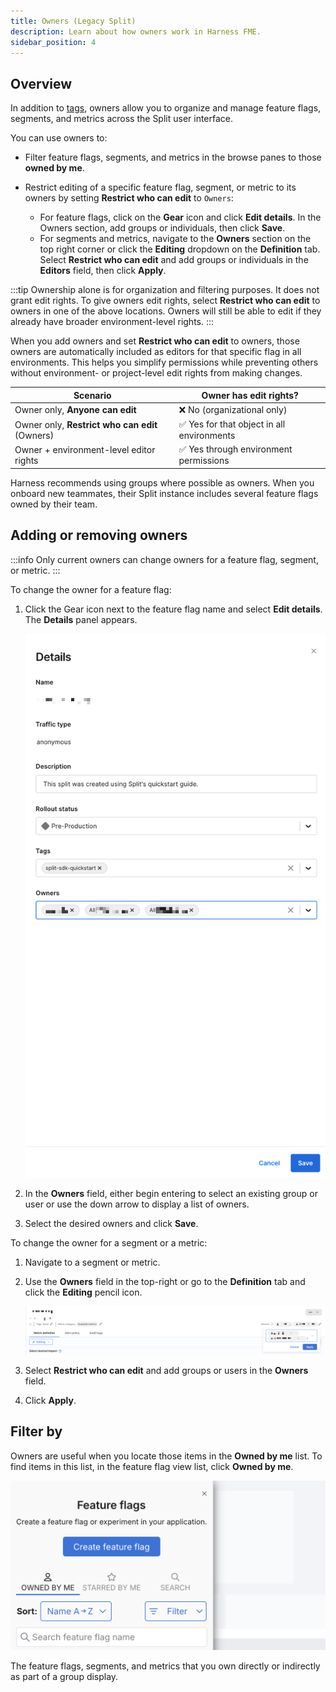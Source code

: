 ```yaml
---
title: Owners (Legacy Split)
description: Learn about how owners work in Harness FME.
sidebar_position: 4
---
```


## Overview

In addition to [tags](/docs/feature-management-experimentation/management-and-administration/tags/), owners allow you to organize and manage feature flags, segments, and metrics across the Split user interface. 

You can use owners to:

- Filter feature flags, segments, and metrics in the browse panes to those **owned by me**.
- Restrict editing of a specific feature flag, segment, or metric to its owners by setting **Restrict who can edit** to `Owners`:

  * For feature flags, click on the **Gear** icon and click **Edit details**. In the Owners section, add groups or individuals, then click **Save**.
  * For segments and metrics, navigate to the **Owners** section on the top right corner or click the **Editing** dropdown on the **Definition** tab. Select **Restrict who can edit** and add groups or individuals in the **Editors** field, then click **Apply**.

:::tip
Ownership alone is for organization and filtering purposes. It does not grant edit rights. To give owners edit rights, select **Restrict who can edit** to owners in one of the above locations. Owners will still be able to edit if they already have broader environment-level rights.
:::

When you add owners and set **Restrict who can edit** to owners, those owners are automatically included as editors for that specific flag in all environments. This helps you simplify permissions while preventing others without environment- or project-level edit rights from making changes.

| Scenario                                 | Owner has edit rights?            |
|------------------------------------------|------------------------------------|
| Owner only, **Anyone can edit**          | ❌ No (organizational only)         |
| Owner only, **Restrict who can edit** (Owners)   | ✅ Yes for that object in all environments |
| Owner + environment-level editor rights  | ✅ Yes through environment permissions   |

Harness recommends using groups where possible as owners. When you onboard new teammates, their Split instance includes several feature flags owned by their team.

## Adding or removing owners

:::info
Only current owners can change owners for a feature flag, segment, or metric.
:::

To change the owner for a feature flag:

1. Click the Gear icon next to the feature flag name and select **Edit details**. The **Details** panel appears.
   
   ![](./static/flag-details-1.png)

1. In the **Owners** field, either begin entering to select an existing group or user or use the down arrow to display a list of owners.
1. Select the desired owners and click **Save**.

To change the owner for a segment or a metric:

1. Navigate to a segment or metric.
1. Use the **Owners** field in the top-right or go to the **Definition** tab and click the **Editing** pencil icon.
   
   ![](./static/segment-metrics-details.png)

1. Select **Restrict who can edit** and add groups or users in the **Owners** field.
1. Click **Apply**.

## Filter by

Owners are useful when you locate those items in the **Owned by me** list. To find items in this list, in the feature flag view list, click **Owned by me**. 

![](./static/owned-by-me.png)

The feature flags, segments, and metrics that you own directly or indirectly as part of a group display.
